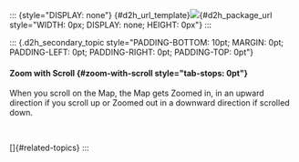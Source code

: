 ::: {style="DISPLAY: none"}
[](ms-xhelp:///?Id=d2h_url_template){#d2h_url_template}![](!package_url!){#d2h_package_url style="WIDTH: 0px; DISPLAY: none; HEIGHT: 0px"}
:::

::: {.d2h_secondary_topic style="PADDING-BOTTOM: 10pt; MARGIN: 0pt; PADDING-LEFT: 0pt; PADDING-RIGHT: 0pt; PADDING-TOP: 0pt"}
#### Zoom with Scroll {#zoom-with-scroll style="tab-stops: 0pt"}

When you scroll on the Map, the Map gets Zoomed in, in an upward direction if you scroll up or Zoomed out in a downward direction if scrolled down. 

 

[]{#related-topics}
:::
